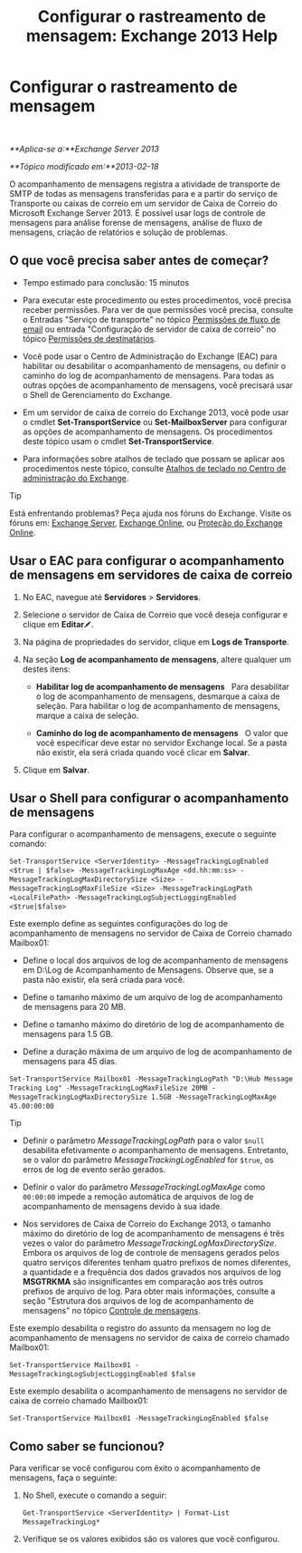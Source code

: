 ﻿---
title: 'Configurar o rastreamento de mensagem: Exchange 2013 Help'
TOCTitle: Configurar o rastreamento de mensagem
ms:assetid: 50eb5213-cf27-4179-b427-38d751ee4a70
ms:mtpsurl: https://technet.microsoft.com/pt-br/library/Aa997984(v=EXCHG.150)
ms:contentKeyID: 51407856
ms.date: 05/22/2018
mtps_version: v=EXCHG.150
ms.translationtype: MT
---

# Configurar o rastreamento de mensagem

 

_**Aplica-se a:**Exchange Server 2013_

_**Tópico modificado em:**2013-02-18_

O acompanhamento de mensagens registra a atividade de transporte de SMTP de todas as mensagens transferidas para e a partir do serviço de Transporte ou caixas de correio em um servidor de Caixa de Correio do Microsoft Exchange Server 2013. É possível usar logs de controle de mensagens para análise forense de mensagens, análise de fluxo de mensagens, criação de relatórios e solução de problemas.

## O que você precisa saber antes de começar?

  - Tempo estimado para conclusão: 15 minutos

  - Para executar este procedimento ou estes procedimentos, você precisa receber permissões. Para ver de que permissões você precisa, consulte o Entradas "Serviço de transporte" no tópico [Permissões de fluxo de email](mail-flow-permissions-exchange-2013-help.md) ou entrada "Configuração de servidor de caixa de correio" no tópico [Permissões de destinatários](recipients-permissions-exchange-2013-help.md).

  - Você pode usar o Centro de Administração do Exchange (EAC) para habilitar ou desabilitar o acompanhamento de mensagens, ou definir o caminho do log de acompanhamento de mensagens. Para todas as outras opções de acompanhamento de mensagens, você precisará usar o Shell de Gerenciamento do Exchange.

  - Em um servidor de caixa de correio do Exchange 2013, você pode usar o cmdlet **Set-TransportService** ou **Set-MailboxServer** para configurar as opções de acompanhamento de mensagens. Os procedimentos deste tópico usam o cmdlet **Set-TransportService**.

  - Para informações sobre atalhos de teclado que possam se aplicar aos procedimentos neste tópico, consulte [Atalhos de teclado no Centro de administração do Exchange](keyboard-shortcuts-in-the-exchange-admin-center-exchange-online-protection-help.md).


> [!TIP]
> Está enfrentando problemas? Peça ajuda nos fóruns do Exchange. Visite os fóruns em: <A href="https://go.microsoft.com/fwlink/p/?linkid=60612">Exchange Server</A>, <A href="https://go.microsoft.com/fwlink/p/?linkid=267542">Exchange Online</A>, ou <A href="https://go.microsoft.com/fwlink/p/?linkid=285351">Proteção do Exchange Online</A>.



## Usar o EAC para configurar o acompanhamento de mensagens em servidores de caixa de correio

1.  No EAC, navegue até **Servidores** \> **Servidores**.

2.  Selecione o servidor de Caixa de Correio que você deseja configurar e clique em **Editar**![Ícone de edição](images/JJ218640.6f53ccb2-1f13-4c02-bea0-30690e6ea71d(EXCHG.150).gif "Ícone de edição").

3.  Na página de propriedades do servidor, clique em **Logs de Transporte**.

4.  Na seção **Log de acompanhamento de mensagens**, altere qualquer um destes itens:
    
      - **Habilitar log de acompanhamento de mensagens**   Para desabilitar o log de acompanhamento de mensagens, desmarque a caixa de seleção. Para habilitar o log de acompanhamento de mensagens, marque a caixa de seleção.
    
      - **Caminho do log de acompanhamento de mensagens**   O valor que você especificar deve estar no servidor Exchange local. Se a pasta não existir, ela será criada quando você clicar em **Salvar**.

5.  Clique em **Salvar**.

## Usar o Shell para configurar o acompanhamento de mensagens

Para configurar o acompanhamento de mensagens, execute o seguinte comando:

    Set-TransportService <ServerIdentity> -MessageTrackingLogEnabled <$true | $false> -MessageTrackingLogMaxAge <dd.hh:mm:ss> -MessageTrackingLogMaxDirectorySize <Size> -MessageTrackingLogMaxFileSize <Size> -MessageTrackingLogPath <LocalFilePath> -MessageTrackingLogSubjectLoggingEnabled <$true|$false>

Este exemplo define as seguintes configurações do log de acompanhamento de mensagens no servidor de Caixa de Correio chamado Mailbox01:

  -  
    Define o local dos arquivos de log de acompanhamento de mensagens em D:\\Log de Acompanhamento de Mensagens. Observe que, se a pasta não existir, ela será criada para você.

  -  
    Define o tamanho máximo de um arquivo de log de acompanhamento de mensagens para 20 MB.

  -  
    Define o tamanho máximo do diretório de log de acompanhamento de mensagens para 1.5 GB.

  -  
    Define a duração máxima de um arquivo de log de acompanhamento de mensagens para 45 dias.

<!-- end list -->

    Set-TransportService Mailbox01 -MessageTrackingLogPath "D:\Hub Message Tracking Log" -MessageTrackingLogMaxFileSize 20MB -MessageTrackingLogMaxDirectorySize 1.5GB -MessageTrackingLogMaxAge 45.00:00:00


> [!TIP]
> <UL>
> <LI>
> <P>Definir o parâmetro <EM>MessageTrackingLogPath</EM> para o valor <CODE>$null</CODE> desabilita efetivamente o acompanhamento de mensagens. Entretanto, se o valor do parâmetro <EM>MessageTrackingLogEnabled</EM> for <CODE>$true</CODE>, os erros de log de evento serão gerados.</P>
> <LI>
> <P>Definir o valor do parâmetro <EM>MessageTrackingLogMaxAge</EM> como <CODE>00:00:00</CODE> impede a remoção automática de arquivos de log de acompanhamento de mensagens devido à sua idade.</P>
> <LI>
> <P>Nos servidores de Caixa de Correio do Exchange 2013, o tamanho máximo do diretório de log de acompanhamento de mensagens é três vezes o valor do parâmetro <EM>MessageTrackingLogMaxDirectorySize</EM>. Embora os arquivos de log de ​​controle de mensagens gerados pelos quatro serviços diferentes tenham quatro prefixos de nomes diferentes, a quantidade e a frequência dos dados gravados nos arquivos de log <STRONG>MSGTRKMA</STRONG> são insignificantes em comparação aos três outros prefixos de arquivo de log. Para obter mais informações, consulte a seção "Estrutura dos arquivos de log de acompanhamento de mensagens" no tópico <A href="message-tracking-exchange-2013-help.md">Controle de mensagens</A>.</P></LI></UL>



Este exemplo desabilita o registro do assunto da mensagem no log de acompanhamento de mensagens no servidor de caixa de correio chamado Mailbox01:

    Set-TransportService Mailbox01 -MessageTrackingLogSubjectLoggingEnabled $false

Este exemplo desabilita o acompanhamento de mensagens no servidor de caixa de correio chamado Mailbox01:

    Set-TransportService Mailbox01 -MessageTrackingLogEnabled $false

## Como saber se funcionou?

Para verificar se você configurou com êxito o acompanhamento de mensagens, faça o seguinte:

1.  No Shell, execute o comando a seguir:
    
        Get-TransportService <ServerIdentity> | Format-List MessageTrackingLog*

2.  Verifique se os valores exibidos são os valores que você configurou.

